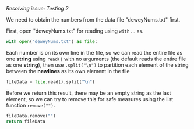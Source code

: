 <!--title={getNums()}-->
<!--badges={Python:22}-->
<!--concepts={File I/O.md}-->

*Resolving issue: Testing 2*

We need to obtain the numbers from the data file "deweyNums.txt" first.

First, open "deweyNums.txt" for reading using `with` ... `as`.

```python
with open("deweyNums.txt") as file:
```

Each number is on its own line in the file, so we can read the entire file as one **string** using `read()` with no arguments (the default reads the entire file as one **string**), then use `.split("\n")` to partition each element of the string between the **newlines** as its own element in the file

```python
fileData = file.read().split("\n")
```

Before we return this result, there may be an empty string as the last element, so we can try to remove this for safe measures using the list function `remove("")`.

```python
fileData.remove("")
return fileData
```


